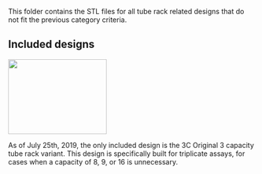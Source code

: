 This folder contains the STL files for all tube rack related designs that do not fit the previous category criteria.

## Included designs

<img src="https://i.imgur.com/rNn1stB.png" data-canonical-src="https://i.imgur.com/rNn1stB.png" width="200" height="152" />

As of July 25th, 2019, the only included design is the 3C Original 3 capacity tube rack variant. This design is specifically built for triplicate assays, for cases when a capacity of 8, 9, or 16 is unnecessary.

